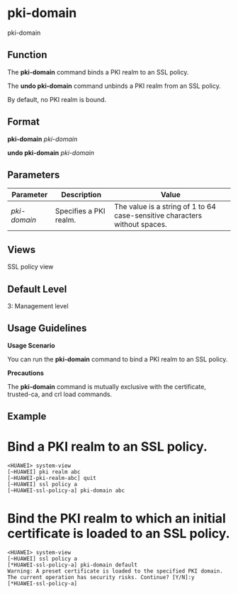 pki-domain
==========

pki-domain

Function
--------



The **pki-domain** command binds a PKI realm to an SSL policy.

The **undo pki-domain** command unbinds a PKI realm from an SSL policy.



By default, no PKI realm is bound.


Format
------

**pki-domain** *pki-domain*

**undo pki-domain** *pki-domain*


Parameters
----------

| Parameter | Description | Value |
| --- | --- | --- |
| *pki-domain* | Specifies a PKI realm. | The value is a string of 1 to 64 case-sensitive characters without spaces. |



Views
-----

SSL policy view


Default Level
-------------

3: Management level


Usage Guidelines
----------------

**Usage Scenario**

You can run the **pki-domain** command to bind a PKI realm to an SSL policy.

**Precautions**

The **pki-domain** command is mutually exclusive with the certificate, trusted-ca, and crl load commands.


Example
-------

# Bind a PKI realm to an SSL policy.
```
<HUAWEI> system-view
[~HUAWEI] pki realm abc
[~HUAWEI-pki-realm-abc] quit
[~HUAWEI] ssl policy a
[~HUAWEI-ssl-policy-a] pki-domain abc

```

# Bind the PKI realm to which an initial certificate is loaded to an SSL policy.
```
<HUAWEI> system-view
[~HUAWEI] ssl policy a
[*HUAWEI-ssl-policy-a] pki-domain default
Warning: A preset certificate is loaded to the specified PKI domain. The current operation has security risks. Continue? [Y/N]:y
[*HUAWEI-ssl-policy-a]

```
